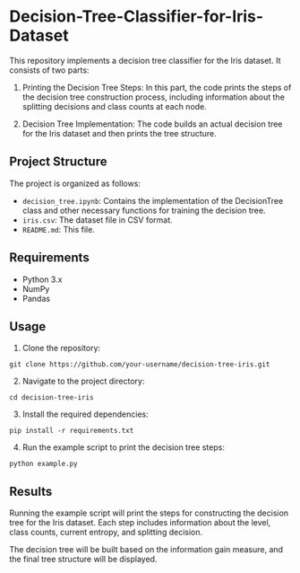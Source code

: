 # Decision-Tree-Classifier-for-Iris-Dataset
This repository implements a decision tree classifier for the Iris dataset. It consists of two parts:

1. Printing the Decision Tree Steps: In this part, the code prints the steps of the decision tree construction process, including information about the splitting decisions and class counts at each node.

2. Decision Tree Implementation: The code builds an actual decision tree for the Iris dataset and then prints the tree structure.

## Project Structure

The project is organized as follows:

- `decision_tree.ipynb`: Contains the implementation of the DecisionTree class and other necessary functions for training the decision tree.
- `iris.csv`: The dataset file in CSV format.
- `README.md`: This file.

## Requirements

- Python 3.x
- NumPy
- Pandas

## Usage

1. Clone the repository:

```shell
git clone https://github.com/your-username/decision-tree-iris.git
```

2. Navigate to the project directory:

```shell
cd decision-tree-iris
```

3. Install the required dependencies:

```shell
pip install -r requirements.txt
```

4. Run the example script to print the decision tree steps:

```shell
python example.py
```

## Results

Running the example script will print the steps for constructing the decision tree for the Iris dataset. Each step includes information about the level, class counts, current entropy, and splitting decision.

The decision tree will be built based on the information gain measure, and the final tree structure will be displayed.
